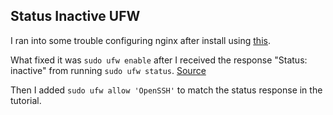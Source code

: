 ## Status Inactive UFW

I ran into some trouble configuring nginx after install using [this](https://www.digitalocean.com/community/tutorials/how-to-install-nginx-on-ubuntu-18-04?utm_source=local&utm_medium=Email_Internal&utm_campaign=Email_UbuntuDistroNginxWelcome&mkt_tok=eyJpIjoiT0RnMFlUZzBPR1JqWlRBeCIsInQiOiJ6QlVYejR2OEJDREwxc0V6dmgyT0NrY3VcL3NIMzhwZjBtTzhMTFwvNSsralZzbHZYblwvNURlMDkwaFI3R1lzQnNINkxoXC9lZTZpUDZ4UXdpajNxY2N3UVVRdnNzQ2JcL0I1TUprUldhYWYzeUNqRVgrb211WmM1c0psOFQxcU1RSG5DIn0%3D).

What fixed it was `sudo ufw enable` after I received the response "Status: inactive" from running `sudo ufw status`. [Source](https://www.digitalocean.com/community/questions/sudo-ufw-status-return-inactive)

Then I added `sudo ufw allow 'OpenSSH'` to match the status response in the tutorial.
